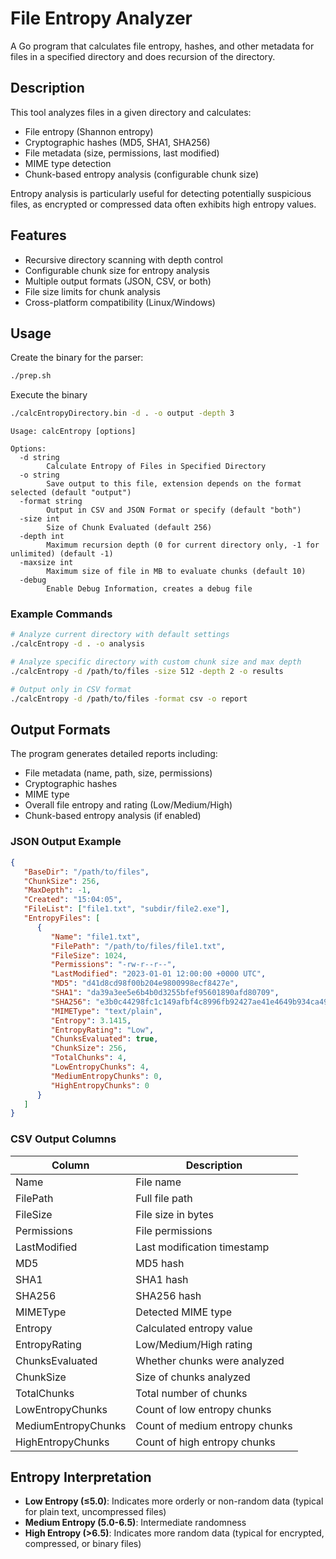 # File Entropy Analyzer

A Go program that calculates file entropy, hashes, and other metadata for files in a specified directory and does recursion of the directory.

## Description

This tool analyzes files in a given directory and calculates:
- File entropy (Shannon entropy)
- Cryptographic hashes (MD5, SHA1, SHA256)
- File metadata (size, permissions, last modified)
- MIME type detection
- Chunk-based entropy analysis (configurable chunk size)

Entropy analysis is particularly useful for detecting potentially suspicious files, as encrypted or compressed data often exhibits high entropy values.

## Features

- Recursive directory scanning with depth control
- Configurable chunk size for entropy analysis
- Multiple output formats (JSON, CSV, or both)
- File size limits for chunk analysis
- Cross-platform compatibility (Linux/Windows)

## Usage

Create the binary for the parser:
```bash
./prep.sh
```

Execute the binary
```bash
./calcEntropyDirectory.bin -d . -o output -depth 3
```



```
Usage: calcEntropy [options]

Options:
  -d string
        Calculate Entropy of Files in Specified Directory
  -o string
        Save output to this file, extension depends on the format selected (default "output")
  -format string
        Output in CSV and JSON Format or specify (default "both")
  -size int
        Size of Chunk Evaluated (default 256)
  -depth int
        Maximum recursion depth (0 for current directory only, -1 for unlimited) (default -1)
  -maxsize int
        Maximum size of file in MB to evaluate chunks (default 10)
  -debug
        Enable Debug Information, creates a debug file
```

### Example Commands

```bash
# Analyze current directory with default settings
./calcEntropy -d . -o analysis

# Analyze specific directory with custom chunk size and max depth
./calcEntropy -d /path/to/files -size 512 -depth 2 -o results

# Output only in CSV format
./calcEntropy -d /path/to/files -format csv -o report
```

## Output Formats

The program generates detailed reports including:
- File metadata (name, path, size, permissions)
- Cryptographic hashes
- MIME type
- Overall file entropy and rating (Low/Medium/High)
- Chunk-based entropy analysis (if enabled)

### JSON Output Example

```json
{
   "BaseDir": "/path/to/files",
   "ChunkSize": 256,
   "MaxDepth": -1,
   "Created": "15:04:05",
   "FileList": ["file1.txt", "subdir/file2.exe"],
   "EntropyFiles": [
      {
         "Name": "file1.txt",
         "FilePath": "/path/to/files/file1.txt",
         "FileSize": 1024,
         "Permissions": "-rw-r--r--",
         "LastModified": "2023-01-01 12:00:00 +0000 UTC",
         "MD5": "d41d8cd98f00b204e9800998ecf8427e",
         "SHA1": "da39a3ee5e6b4b0d3255bfef95601890afd80709",
         "SHA256": "e3b0c44298fc1c149afbf4c8996fb92427ae41e4649b934ca495991b7852b855",
         "MIMEType": "text/plain",
         "Entropy": 3.1415,
         "EntropyRating": "Low",
         "ChunksEvaluated": true,
         "ChunkSize": 256,
         "TotalChunks": 4,
         "LowEntropyChunks": 4,
         "MediumEntropyChunks": 0,
         "HighEntropyChunks": 0
      }
   ]
}
```

### CSV Output Columns

| Column | Description |
|--------|-------------|
| Name | File name |
| FilePath | Full file path |
| FileSize | File size in bytes |
| Permissions | File permissions |
| LastModified | Last modification timestamp |
| MD5 | MD5 hash |
| SHA1 | SHA1 hash |
| SHA256 | SHA256 hash |
| MIMEType | Detected MIME type |
| Entropy | Calculated entropy value |
| EntropyRating | Low/Medium/High rating |
| ChunksEvaluated | Whether chunks were analyzed |
| ChunkSize | Size of chunks analyzed |
| TotalChunks | Total number of chunks |
| LowEntropyChunks | Count of low entropy chunks |
| MediumEntropyChunks | Count of medium entropy chunks |
| HighEntropyChunks | Count of high entropy chunks |

## Entropy Interpretation

- **Low Entropy (≤5.0)**: Indicates more orderly or non-random data (typical for plain text, uncompressed files)
- **Medium Entropy (5.0-6.5)**: Intermediate randomness
- **High Entropy (>6.5)**: Indicates more random data (typical for encrypted, compressed, or binary files)

